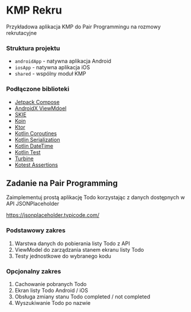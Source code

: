 # KMP Rekru

Przykładowa aplikacja KMP do Pair Programmingu na rozmowy rekrutacyjne

### Struktura projektu

- `androidApp` - natywna aplikacja Android
- `iosApp` - natywna aplikacja iOS
- `shared` - wspólny moduł KMP

### Podłączone biblioteki

- [Jetpack Compose](https://developer.android.com/compose)
- [AndroidX ViewMdoel](https://developer.android.com/topic/libraries/architecture/viewmodel)
- [SKIE](https://skie.touchlab.co/)
- [Koin](https://insert-koin.io/)
- [Ktor](https://ktor.io/)
- [Kotlin Coroutines](https://github.com/Kotlin/kotlinx.coroutines)
- [Kotlin Serialization](https://github.com/Kotlin/kotlinx.serialization)
- [Kotlin DateTime](https://github.com/Kotlin/kotlinx-datetime)
- [Kotlin Test](https://kotlinlang.org/api/core/kotlin-test/)
- [Turbine](https://github.com/cashapp/turbine)
- [Kotest Assertions](https://kotest.io/docs/assertions/assertions.html)

## Zadanie na Pair Programming

Zaimplementuj prostą aplikację Todo korzystając z danych dostępnych w API JSONPlaceholder

https://jsonplaceholder.typicode.com/

### Podstawowy zakres

1. Warstwa danych do pobierania listy Todo z API
2. ViewModel do zarządzania stanem ekranu listy Todo
3. Testy jednostkowe do wybranego kodu

### Opcjonalny zakres

1. Cachowanie pobranych Todo
2. Ekran listy Todo Android / iOS
3. Obsługa zmiany stanu Todo completed / not completed
4. Wyszukiwanie Todo po nazwie